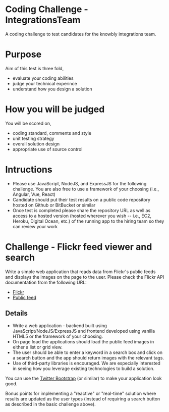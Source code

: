 # Coding Challenge - IntegrationsTeam
A coding challenge to test candidates for the knowbly integrations team.

# Purpose
Aim of this test is three fold,

- evaluate your coding abilities 
- judge your technical experince
- understand how you design a solution

# How you will be judged
You will be scored on,

- coding standard, comments and style
- unit testing strategy
- overall solution design
- appropriate use of source control

# Intructions

- Please use JavaScript, NodeJS, and ExpressJS for the following challenge.  You are also free to use a framework of your choosing (i.e., Angular, Vue, React)
- Candidate should put their test results on a public code repository hosted on Github or BitBucket or similar
- Once test is completed please share the repository URL as well as access to a hosted version (hosted wherever you wish -- i.e., EC2, Heroku, Digital Ocean, etc.) of the running app to the hiring team so they can review your work

# Challenge - Flickr feed viewer and search

Write a simple web application that reads data from Flickr's public feeds and displays the images on the page to the user.
Please check the Flickr API documentation from the following URL:

- [Flickr]( http://www.flickr.com/services/feeds/)
- [Public feed](https://api.flickr.com/services/feeds/photos_public.gne)


## Details

- Write a web application - backend built using JavaScript/NodeJS/ExpressJS and frontend developed using vanilla HTML5 or the framework of your choosing. 
- On page load the applications should load the public feed images in either a list or grid view.  
- The user should be able to enter a keyword in a search box and click on a search button and the app should return images with the relevant tags.
- Use of third-party libraries is encouraged.  We are especially interested in seeing how you leverage existing technologies to build a solution.

You can use the [Twitter Bootstrap](http://getbootstrap.com/) (or similar) to make your application look good.

Bonus points for implementing a "reactive" or "real-time" solution where results are updated as the user types (instead of requiring a search button as described in the basic challenge above).
